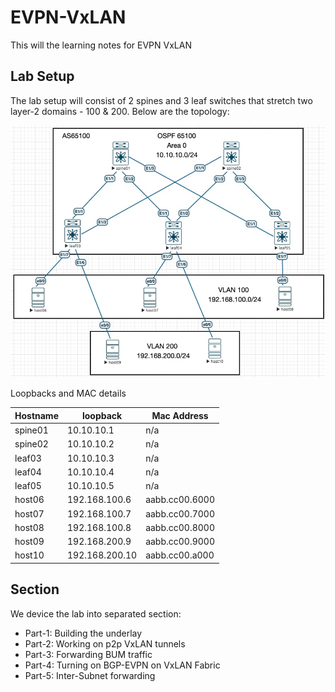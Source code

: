 # EVPN-VxLAN

This will the learning notes for EVPN VxLAN

## Lab Setup

The lab setup will consist of 2 spines and 3 leaf switches that stretch two layer-2 domains - 100 & 200. Below are the topology:

![Topology](https://github.com/meorkamalmeorsulaiman/evpn-vxlan/blob/main/images/topology.jpg)

Loopbacks and MAC details

| Hostname | loopback       | Mac Address    |
|----------|----------------|----------------|
| spine01  | 10.10.10.1     | n/a            |
| spine02  | 10.10.10.2     | n/a            |
| leaf03   | 10.10.10.3     | n/a            |
| leaf04   | 10.10.10.4     | n/a            |
| leaf05   | 10.10.10.5     | n/a            |
| host06   | 192.168.100.6  | aabb.cc00.6000 |
| host07   | 192.168.100.7  | aabb.cc00.7000 |
| host08   | 192.168.100.8  | aabb.cc00.8000 |
| host09   | 192.168.200.9  | aabb.cc00.9000 |
| host10   | 192.168.200.10 | aabb.cc00.a000 |

## Section

We device the lab into separated section:
- Part-1: Building the underlay
- Part-2: Working on p2p VxLAN tunnels
- Part-3: Forwarding BUM traffic
- Part-4: Turning on BGP-EVPN on VxLAN Fabric
- Part-5: Inter-Subnet forwarding

